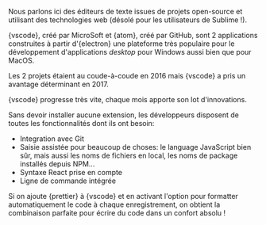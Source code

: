 Nous parlons ici des éditeurs de texte issues de projets open-source et utilisant des technologies web (désolé pour les utilisateurs de Sublime !).

{vscode}, créé par MicroSoft et {atom}, créé par GitHub, sont 2 applications construites à partir d'{electron} une plateforme très populaire pour le développement d'applications _desktop_ pour Windows aussi bien que pour MacOS.

Les 2 projets étaient au coude-à-coude en 2016 mais {vscode} a pris un avantage déterminant en 2017.

{vscode} progresse très vite, chaque mois apporte son lot d'innovations.

Sans devoir installer aucune extension, les développeurs disposent de toutes les fonctionnalités dont ils ont besoin:

* Integration avec Git
* Saisie assistée pour beaucoup de choses: le language JavaScript bien sûr, mais aussi les noms de fichiers en local, les noms de package installés depuis NPM...
* Syntaxe React prise en compte
* Ligne de commande intégrée

Si on ajoute {prettier} à {vscode} et en activant l'option pour formatter automatiquement le code à chaque enregistrement, on obtient la combinaison parfaite pour écrire du code dans un confort absolu !
